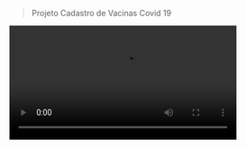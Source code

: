 > Projeto Cadastro de Vacinas Covid 19

<video width="80%" heigth="70%" src="https://github.com/ClarkMaltempi/Project_Agilizae/blob/main/docs/ImgProjeto/Estrutura.png"/></video>
